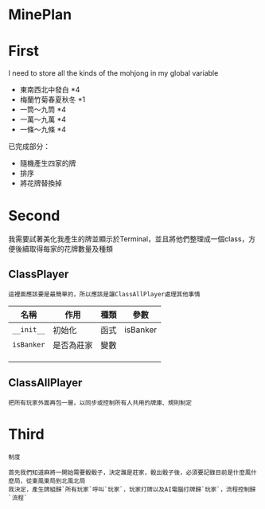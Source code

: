 # MinePlan

# First

I need to store all the kinds of the mohjong in my global variable

- 東南西北中發白 *4
- 梅蘭竹菊春夏秋冬 *1
- 一筒～九筒 *4
- 一萬～九萬 *4
- 一條～九條 *4

已完成部分：
- 隨機產生四家的牌
- 排序
- 將花牌替換掉

# Second

我需要試著美化我產生的牌並顯示於Terminal，並且將他們整理成一個class，方便後續取得每家的花牌數量及種類

## ClassPlayer
    這裡面應該要是最簡單的，所以應該是讓ClassAllPlayer處理其他事情

| 名稱 | 作用 | 種類 | 參數 |
|---|---|---|---|
| `__init__` | 初始化 | 函式 | isBanker |
|`isBanker`| 是否為莊家 | 變數 |  |
|||||
|||||
|||||


## ClassAllPlayer
    把所有玩家外面再包一層，以同步或控制所有人共用的牌庫、規則制定

# Third
    制度

    首先我們知道麻將一開始需要骰骰子，決定誰是莊家，骰出骰子後，必須要記錄目前是什麼風什麼局，從東風東局到北風北局
    我決定，產生牌組歸`所有玩家`呼叫`玩家`，玩家打牌以及AI電腦打牌歸`玩家`，流程控制歸`流程`
